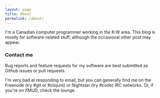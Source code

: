 ```yaml
---
layout: page
title: About
permalink: /about/
---
```


I'm a Canadian computer programmer working in the K-W area. This blog is mostly for software-related stuff, although the occasional other post may appear. 

### Contact me

Bug reports and feature requests for my software are best submitted as Github issues or pull requests.

I'm very bad at responding to email, but you can generally find me on the Freenode (try #git or #clojure) or Nightstar (try #code) IRC networks. Or, if you're on ifMUD, check the lounge.
